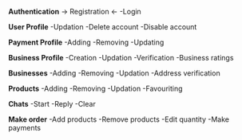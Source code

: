 **Authentication**
-> Registration <-
-Login

**User Profile**
-Updation
-Delete account
-Disable account

**Payment Profile**
-Adding
-Removing
-Updating

**Business Profile**
-Creation
-Updation
-Verification
-Business ratings

**Businesses**
-Adding
-Removing
-Updation
-Address verification

**Products**
-Adding
-Removing
-Updation
-Favouriting

**Chats**
-Start
-Reply
-Clear

**Make order**
-Add products
-Remove products
-Edit quantity
-Make payments
